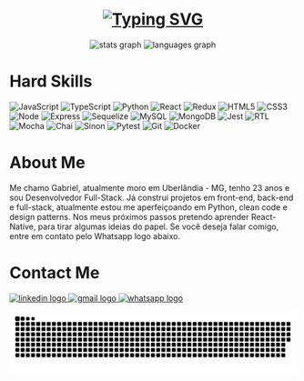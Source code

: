 <h1 align="center">
<a href="https://git.io/typing-svg"><img src="https://readme-typing-svg.herokuapp.com?weight=600&pause=1000&color=86DD15&center=true&vCenter=true&width=435&lines=Hello%2C+World!" alt="Typing SVG" /></a>
</h1>

<div align="center">
<img src="https://github-readme-stats-git-masterrstaa-rickstaa.vercel.app/api?username=gabrielgr99&show_icons=true&theme=dark&include_all_commits=true&count_private=true&ring_color=86DD15&title_color=86DD15" height="160" alt="stats graph"/>

<img src="https://github-readme-stats-git-masterrstaa-rickstaa.vercel.app/api/top-langs/?username=gabrielgr99&layout=compact&langs_count=3&theme=dark&title_color=86DD15" height="160" alt="languages graph"/>
</div>

<h1 align="left">Hard Skills</h1>

![JavaScript](https://img.shields.io/badge/javascript-%23323330.svg?style=for-the-badge&logo=javascript&logoColor=%23F7DF1E)
![TypeScript](https://img.shields.io/badge/typescript-%23007ACC.svg?style=for-the-badge&logo=typescript&logoColor=white)
![Python](https://img.shields.io/badge/Python-black?style=for-the-badge&logo=python&logoColor=blue)
![React](https://img.shields.io/badge/react-%2320232a.svg?style=for-the-badge&logo=react&logoColor=%2361DAFB) 
![Redux](https://img.shields.io/badge/redux-%23593d88.svg?style=for-the-badge&logo=redux&logoColor=white) 
![HTML5](https://img.shields.io/badge/html5-%23E34F26.svg?style=for-the-badge&logo=html5&logoColor=white) 
![CSS3](https://img.shields.io/badge/css3-%231572B6.svg?style=for-the-badge&logo=css3&logoColor=white)
![Node](https://img.shields.io/badge/Node.js-339933?style=for-the-badge&logo=nodedotjs&logoColor=white)
![Express](https://img.shields.io/badge/Express.js-000000?style=for-the-badge&logo=express&logoColor=white)
![Sequelize](https://img.shields.io/badge/Sequelize-black?style=for-the-badge&logo=Sequelize&logoColor=blue)
![MySQL](https://img.shields.io/badge/MySQL-005C84?style=for-the-badge&logo=mysql&logoColor=white)
![MongoDB](https://img.shields.io/badge/MongoDB-339933?style=for-the-badge&logo=mongodb&logoColor=white) 
![Jest](https://img.shields.io/badge/Jest-C21325?style=for-the-badge&logo=jest&logoColor=white)
![RTL](https://img.shields.io/badge/testing%20library-323330?style=for-the-badge&logo=testing-library&logoColor=red)
![Mocha](https://img.shields.io/badge/Mocha-8D6748?style=for-the-badge&logo=Mocha&logoColor=white)
![Chai](https://img.shields.io/badge/chai-A30701?style=for-the-badge&logo=chai&logoColor=white)
![Sinon](https://img.shields.io/badge/sinon.js-323330?style=for-the-badge&logo=sinon)
![Pytest](https://img.shields.io/badge/pytest-%23323330.svg?style=for-the-badge&logo=pytest&logoColor=%23F7DF1E)
![Git](https://img.shields.io/badge/GIT-E44C30?style=for-the-badge&logo=git&logoColor=white) 
![Docker](https://img.shields.io/badge/docker-%23007ACC.svg?style=for-the-badge&logo=docker&logoColor=white)

<h1 align="left">About Me</h1>

Me chamo Gabriel, atualmente moro em Uberlândia - MG, tenho 23 anos e sou Desenvolvedor Full-Stack. Já construi projetos em front-end, back-end e full-stack, atualmente estou me aperfeiçoando em Python, clean code e design patterns. Nos meus próximos passos pretendo aprender React-Native, para tirar algumas ideias do papel. Se você deseja falar comigo, entre em contato pelo Whatsapp logo abaixo.

<h1 align="left">Contact Me</h1>

<a href="https://www.linkedin.com/in/gabrielgr/" target="_blank">
<img src="https://raw.githubusercontent.com/maurodesouza/profile-readme-generator/master/src/assets/icons/social/linkedin/default.svg" width="62" height="50" alt="linkedin logo"/>
</a>

<a href="mailto:gabrielbj99@gmail.com" target="_blank">
<img src="https://raw.githubusercontent.com/maurodesouza/profile-readme-generator/master/src/assets/icons/social/gmail/default.svg" width="62" height="50" alt="gmail logo"/>
</a>

<a href="https://wa.me/5534991651639" target="_blank">
<img src="https://raw.githubusercontent.com/maurodesouza/profile-readme-generator/master/src/assets/icons/social/whatsapp/default.svg" width="62" height="50" alt="whatsapp logo"/>
</a>

![Snake animation](https://github.com/gabrielgr99/gabrielgr99/blob/output/github-contribution-grid-snake.svg)
